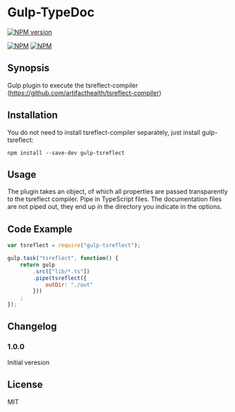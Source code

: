 # Gulp-TypeDoc

[![NPM version](https://badge.fury.io/js/gulp-tsreflect.svg)](http://badge.fury.io/js/gulp-tsreflect)

[![NPM](https://nodei.co/npm/gulp-tsreflect.png?downloads=true&downloadRank=true&stars=true)](https://nodei.co/npm/gulp-tsreflect/)
[![NPM](https://nodei.co/npm-dl/gulp-tsreflect.png?months=9&height=3)](https://nodei.co/npm/gulp-tsreflect/)

## Synopsis


Gulp plugin to execute the tsreflect-compiler  (https://github.com/artifacthealth/tsreflect-compiler)

## Installation

You do not need to install tsreflect-compiler separately, just install gulp-tsreflect:

```shell
npm install --save-dev gulp-tsreflect
```

## Usage

The plugin takes an object, of which all properties are passed transparently to the tsreflect compiler. Pipe in TypeScript files. The documentation files are not piped out, they end up in the directory you indicate in the options.

## Code Example

```javascript
var tsreflect = require("gulp-tsreflect");

gulp.task("tsreflect", function() {
	return gulp
		.src(["lib/*.ts"])
		.pipe(tsreflect({ 
			outDir: "./out"
		}))
	;
});
```

## Changelog

### 1.0.0
Initial veresion

## License

MIT


